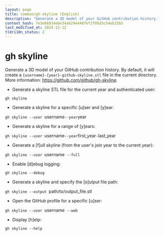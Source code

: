 ```yaml
---
layout: page
title: common/gh-skyline (English)
description: "Generate a 3D model of your GitHub contribution history."
content_hash: 7e3e66934ebe34a6294448fef2f05d3c54eb15b5
last_modified_at: 2024-12-12
tldri18n_status: 2
---
```

# gh skyline

Generate a 3D model of your GitHub contribution history.
By default, it will create a `{username}-{year}-github-skyline.stl` file in the current directory.
More information: <https://github.com/github/gh-skyline>.

- Generate a skyline STL file for the current year and authenticated user:

`gh skyline`

- Generate a skyline for a specific [u]ser and [y]ear:

`gh skyline --user `<span class="tldr-var badge badge-pill bg-dark-lm bg-white-dm text-white-lm text-dark-dm font-weight-bold">username</span>` --year `<span class="tldr-var badge badge-pill bg-dark-lm bg-white-dm text-white-lm text-dark-dm font-weight-bold">year</span>

- Generate a skyline for a range of [y]ears:

`gh skyline --user `<span class="tldr-var badge badge-pill bg-dark-lm bg-white-dm text-white-lm text-dark-dm font-weight-bold">username</span>` --year `<span class="tldr-var badge badge-pill bg-dark-lm bg-white-dm text-white-lm text-dark-dm font-weight-bold">first_year</span>`-`<span class="tldr-var badge badge-pill bg-dark-lm bg-white-dm text-white-lm text-dark-dm font-weight-bold">last_year</span>

- Generate a [f]ull skyline (from the user's join year to the current year):

`gh skyline --user `<span class="tldr-var badge badge-pill bg-dark-lm bg-white-dm text-white-lm text-dark-dm font-weight-bold">username</span>` --full`

- Enable [d]ebug logging:

`gh skyline --debug`

- Generate a skyline and specify the [o]utput file path:

`gh skyline --output `<span class="tldr-var badge badge-pill bg-dark-lm bg-white-dm text-white-lm text-dark-dm font-weight-bold">path/to/output_file.stl</span>

- Open the GitHub profile for a specific [u]ser:

`gh skyline --user `<span class="tldr-var badge badge-pill bg-dark-lm bg-white-dm text-white-lm text-dark-dm font-weight-bold">username</span>` --web`

- Display [h]elp:

`gh skyline --help`
